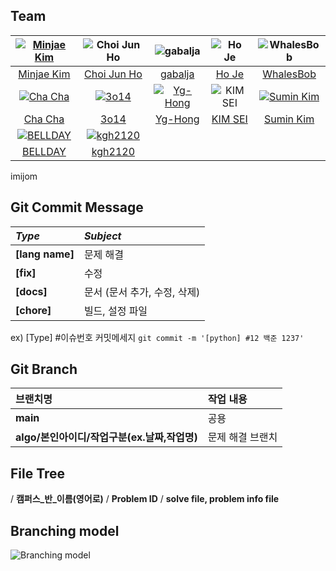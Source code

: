 ## Team


| [![Minjae Kim](https://avatars.githubusercontent.com/u/33440010)](https://github.com/minjae9610) |                    ![Choi Jun Ho](https://avatars.githubusercontent.com/u/39554558)                     |                ![gabalja](https://avatars.githubusercontent.com/u/80046476)                |  ![Ho Je](https://avatars.githubusercontent.com/u/83208807)  | ![WhalesBob](https://avatars.githubusercontent.com/u/96509257) |
|:------------------------------------------------------------------------------------------------:|:-------------------------------------------------------------------------------------------------------:| :----------------------------------------------------------------------------------------: | :----------------------------------------------------------: | :------------------------------------------------------------: |
|                           [Minjae Kim](https://github.com/minjae9610)                            |                             [Choi Jun Ho](https://github.com/junhochoi-dev)                             |                           [gabalja](https://github.com/gabalja)                            |             [Ho Je](https://github.com/zini9188)             |           [WhalesBob](https://github.com/WhalesBob)            |
|  [![Cha Cha](https://avatars.githubusercontent.com/u/90785316)](https://github.com/ChaCha3088)   |          [![3o14](https://avatars.githubusercontent.com/u/101818687)](https://github.com/3o14)          | [![Yg-Hong](https://avatars.githubusercontent.com/u/89956603)](https://github.com/Yg-Hong) | ![KIM SEI](https://avatars.githubusercontent.com/u/74192619) |  [![Sumin Kim](https://avatars.githubusercontent.com/u/87856793)](https://github.com/Sumin-Kim-dev)                                                             |
|                             [Cha Cha](https://github.com/ChaCha3088)                             |                                     [3o14](https://github.com/3o14)                                     |                           [Yg-Hong](https://github.com/Yg-Hong)                            |           [KIM SEI](https://github.com/KIMSEI1124)           |       [Sumin Kim](https://github.com/Sumin-Kim-dev)                                                         |
|    [![BELLDAY](https://avatars.githubusercontent.com/u/92672351)](https://github.com/bellday)    |       [![kgh2120](https://avatars.githubusercontent.com/u/76154390)](https://github.com/kgh2120)        |
|                             [BELLDAY](https://github.com/bellday)                                |                                                 [kgh2120](https://github.com/kgh2120)                   |
imijom
## Git Commit Message

| _Type_          | _Subject_                    |
| :-------------- | :--------------------------- |
| **[lang name]** | 문제 해결                    |
| **[fix]**       | 수정                         |
| **[docs]**      | 문서 (문서 추가, 수정, 삭제) |
| **[chore]**     | 빌드, 설정 파일              |

ex) [Type] #이슈번호 커밋메세지 `git commit -m '[python] #12 백준 1237'`

## Git Branch

| 브랜치명                                     | 작업 내용        |
| :------------------------------------------- | :--------------- |
| **main**                                     | 공용             |
| **algo/본인아이디/작업구분(ex.날짜,작업명)** | 문제 해결 브랜치 |

## File Tree

/ **캠퍼스_반_이름(영어로)** / **Problem ID** / **solve file, problem info file**

## Branching model

![Branching model](https://github.com/SSAFY-10th/algorithm/assets/33440010/3d370256-db41-43c5-8043-cc50d0b4a880)
